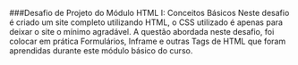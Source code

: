 ###Desafio de Projeto do Módulo HTML I: Conceitos Básicos
Neste desafio é criado um site completo utilizando HTML, o CSS utilizado é apenas para deixar o site o mínimo agradável.
A questão abordada neste desafio, foi colocar em prática Formulários, Inframe e outras Tags de HTML que foram aprendidas durante este módulo básico do curso.